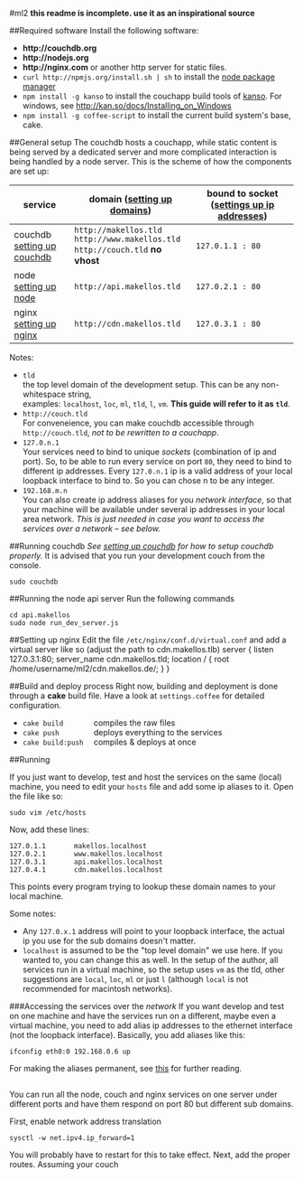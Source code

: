 #ml2
__this readme is incomplete. use it as an inspirational source__

##Required software
Install the following software:

* __http://couchdb.org__ 
* __http://nodejs.org__
* __http://nginx.com__ or another http server for static files.
* `curl http://npmjs.org/install.sh | sh` to install the [node package manager](__http://npmjs.org__)
* `npm install -g kanso` to install the couchapp build tools of [kanso](__http://kan.so__). For windows,
see http://kan.so/docs/Installing_on_Windows
* `npm install -g coffee-script` to install the current build system's base, cake.

##General setup
The couchdb hosts a couchapp, while static content is being served by a dedicated
server and more complicated interaction is being handled by a node server. 
This is the scheme of how the components are set up:

<table>  
    <thead>
        <tr><th>service</th><th>domain (<a href="ml2/wiki/domains">setting up domains</a>)</th><th>bound to socket (<a href="ml2/wiki/ips">settings up ip addresses</a>)</th></tr>
    </thead>
    <tbody>
        <tr><td>couchdb<br /><a href="ml2/wiki/couchdb">setting up couchdb</a></td>
            <td>
                <code>http://makellos.tld</code><br />
                <code>http://www.makellos.tld</code><br />
                <code>http://couch.tld</code> <strong>no vhost</strong></td>
            <td><code>127.0.1.1 : 80</code></td>
        </tr>
        <tr><td>node<br /><a href="ml2/wiki/node">setting up node</a></td>
            <td><code>http://api.makellos.tld</code></td>
            <td><code>127.0.2.1 : 80</code></td>
        </tr>
        <tr><td>nginx<br /><a href="ml2/wiki/nginx">setting up nginx</a></td>
            <td><code>http://cdn.makellos.tld</code></td>
            <td><code>127.0.3.1 : 80</code></td>
        </tr>
    </tbody>

</table>

Notes: 

* `tld`  
the top level domain of the development setup. This can be any non-whitespace string,  
examples: `localhost`, `loc`, `ml`, `tld`, `l`, `vm`. __This guide will refer to it as `tld`__.
* `http://couch.tld`  
For conveneience, you can make couchdb accessible through `http://couch.tld`, _not to be rewritten
to a couchapp_.
* `127.0.n.1`  
Your services need to bind to unique _sockets_ (combination of ip and port).
So, to be able to run every service on port `80`, they need to bind to different ip addresses. Every 
`127.0.n.1` ip is a valid address of your local loopback interface to bind to. So you can chose n to be 
any integer.
* `192.168.m.n`  
You can also create ip address aliases for you _network interface_, so that your 
machine will be available under several ip addresses in your local area network. 
_This is just needed in case you want to access the services over a network – see below._


##Running couchdb
_See [setting up couchdb](ml2/wiki/couchdb) for how to setup couchdb properly._
It is advised that you run your development couch from the console.

    sudo couchdb

##Running the node api server
Run the following commands

    cd api.makellos
    sudo node run_dev_server.js
    
##Setting up nginx
Edit the file `/etc/nginx/conf.d/virtual.conf` and add a virtual server like so (adjust the path to cdn.makellos.tlb)
    server {
        listen  127.0.3.1:80;
        server_name cdn.makellos.tld;
        location / {
                root /home/username/ml2/cdn.makellos.de/;
        }
    }

##Build and deploy process
Right now, building and deployment is done through a __cake__ build file. Have a look at `settings.coffee` 
for detailed configuration. 

* `cake build       ` compiles the raw files
* `cake push        ` deploys everything to the services
* `cake build:push  ` compiles & deploys at once



##Running

If you just want to develop, test and host the services on the same (local) machine, 
you need to edit your `hosts` file and add some ip aliases to it. Open the file like so:

    sudo vim /etc/hosts

Now, add these lines:

    127.0.1.1       makellos.localhost
    127.0.2.1       www.makellos.localhost
    127.0.3.1       api.makellos.localhost
    127.0.4.1       cdn.makellos.localhost

This points every program trying to lookup these domain names to your local machine. 

Some notes: 

* Any `127.0.x.1` address will point to your loopback interface, the actual 
ip you use for the sub domains doesn't matter.
* `localhost` is assumed to be the "top level domain" we use here. If you wanted to, 
you can change this as well. In the setup of the author, all services run in a virtual machine,
so the setup uses `vm` as the tld, other suggestions are `local`, `loc`, `ml` 
or just `l` (although `local` is not recommended for macintosh networks).


###Accessing the services over the _network_
If you want develop and test on one machine and have the services run on a different, 
maybe even a virtual machine, you need to add alias ip addresses to the ethernet interface 
(not the loopback interface). Basically, you add aliases like this:

    ifconfig eth0:0 192.168.0.6 up
    
For making the aliases permanent, see [this](http://www.cyberciti.biz/faq/linux-creating-or-adding-new-network-alias-to-a-network-card-nic/)
for further reading. 

##
You can run all the node, couch and nginx services on one server under different ports and 
have them respond on port 80 but different sub domains.

First, enable network address translation

    sysctl -w net.ipv4.ip_forward=1
    
You will probably have to restart for this to take effect.
Next, add the proper routes. Assuming your couch 








